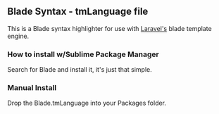 ## Blade Syntax - tmLanguage file

This is a Blade syntax highlighter for use with [Laravel's](http://www.laravel.com) blade template engine.

### How to install w/Sublime Package Manager

Search for Blade and install it, it's just that simple.

### Manual Install

Drop the Blade.tmLanguage into your Packages folder.